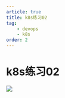 ```yaml
---
article: true 
title: k8s练习02
tag:
    - devops
    - k8s
order: 2
---
```


# k8s练习02



![](https://golearning.oss-cn-shanghai.aliyuncs.com/obsidian扫码_搜索联合传播样式-标准色版.png)